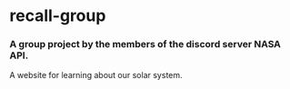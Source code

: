 # recall-group

### A group project by the members of the discord server NASA API.

A website for learning about our solar system.
